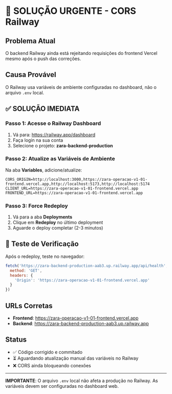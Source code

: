 # 🚨 SOLUÇÃO URGENTE - CORS Railway

## Problema Atual
O backend Railway ainda está rejeitando requisições do frontend Vercel mesmo após o push das correções.

## Causa Provável
O Railway usa variáveis de ambiente configuradas no dashboard, não o arquivo `.env` local.

## ✅ SOLUÇÃO IMEDIATA

### Passo 1: Acesse o Railway Dashboard
1. Vá para: https://railway.app/dashboard
2. Faça login na sua conta
3. Selecione o projeto: **zara-backend-production**

### Passo 2: Atualize as Variáveis de Ambiente
Na aba **Variables**, adicione/atualize:

```env
CORS_ORIGIN=http://localhost:3000,https://zara-operacao-v1-01-frontend.vercel.app,http://localhost:5173,http://localhost:5174
CLIENT_URL=https://zara-operacao-v1-01-frontend.vercel.app
FRONTEND_URL=https://zara-operacao-v1-01-frontend.vercel.app
```

### Passo 3: Force Redeploy
1. Vá para a aba **Deployments**
2. Clique em **Redeploy** no último deployment
3. Aguarde o deploy completar (2-3 minutos)

## 🧪 Teste de Verificação
Após o redeploy, teste no navegador:
```javascript
fetch('https://zara-backend-production-aab3.up.railway.app/api/health', {
  method: 'GET',
  headers: {
    'Origin': 'https://zara-operacao-v1-01-frontend.vercel.app'
  }
})
```

## URLs Corretas
- **Frontend**: https://zara-operacao-v1-01-frontend.vercel.app
- **Backend**: https://zara-backend-production-aab3.up.railway.app

## Status
- ✅ Código corrigido e commitado
- ⏳ Aguardando atualização manual das variáveis no Railway
- ❌ CORS ainda bloqueando conexões

---
**IMPORTANTE**: O arquivo `.env` local não afeta a produção no Railway. As variáveis devem ser configuradas no dashboard web.